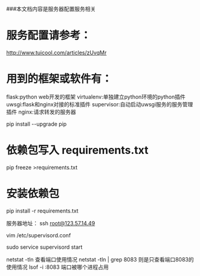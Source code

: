 ###本文档内容是服务器配置服务相关

# 服务配置请参考：
  http://www.tuicool.com/articles/zUvqMr

# 用到的框架或软件有：
  flask:python web开发的框架
  virtualenv:单独建立python环境的python插件
  uwsgi:flask和nginx对接的标准插件
  supervisor:自动启动uwsgi服务的服务管理插件
  nginx:请求转发的服务器

pip install --upgrade pip

# 依赖包写入 requirements.txt
  pip freeze >requirements.txt

# 安装依赖包
  pip install -r requirements.txt

服务器地址：
ssh root@123.57.14.49

vim /etc/supervisord.conf

sudo service supervisord start

netstat -tln  查看端口使用情况
netstat -tln | grep 8083  则是只查看端口8083的使用情况
lsof -i :8083 端口被哪个进程占用